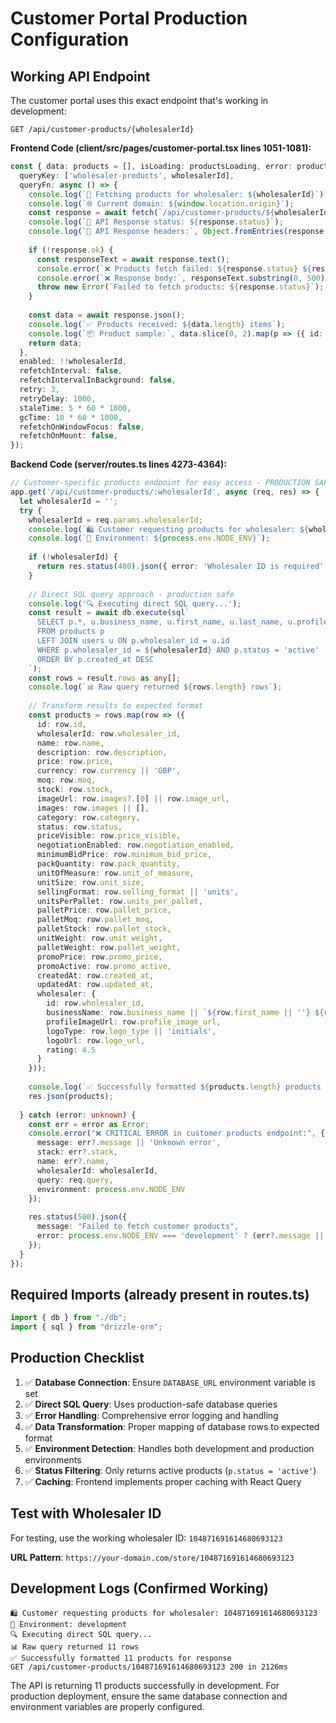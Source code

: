 # Customer Portal Production Configuration

## Working API Endpoint

The customer portal uses this exact endpoint that's working in development:

```
GET /api/customer-products/{wholesalerId}
```

**Frontend Code (client/src/pages/customer-portal.tsx lines 1051-1081):**
```typescript
const { data: products = [], isLoading: productsLoading, error: productsError, refetch: refetchProducts } = useQuery<Product[]>({
  queryKey: ['wholesaler-products', wholesalerId],
  queryFn: async () => {
    console.log(`🛒 Fetching products for wholesaler: ${wholesalerId}`);
    console.log(`🌐 Current domain: ${window.location.origin}`);
    const response = await fetch(`/api/customer-products/${wholesalerId}`);
    console.log(`📡 API Response status: ${response.status}`);
    console.log(`📡 API Response headers:`, Object.fromEntries(response.headers.entries()));
    
    if (!response.ok) {
      const responseText = await response.text();
      console.error(`❌ Products fetch failed: ${response.status} ${response.statusText}`);
      console.error(`❌ Response body:`, responseText.substring(0, 500));
      throw new Error(`Failed to fetch products: ${response.status}`);
    }
    
    const data = await response.json();
    console.log(`✅ Products received: ${data.length} items`);
    console.log(`📦 Product sample:`, data.slice(0, 2).map(p => ({ id: p.id, name: p.name, status: p.status })));
    return data;
  },
  enabled: !!wholesalerId,
  refetchInterval: false,
  refetchIntervalInBackground: false,
  retry: 3,
  retryDelay: 1000,
  staleTime: 5 * 60 * 1000,
  gcTime: 10 * 60 * 1000,
  refetchOnWindowFocus: false,
  refetchOnMount: false,
});
```

**Backend Code (server/routes.ts lines 4273-4364):**
```typescript
// Customer-specific products endpoint for easy access - PRODUCTION SAFE VERSION
app.get('/api/customer-products/:wholesalerId', async (req, res) => {
  let wholesalerId = '';
  try {
    wholesalerId = req.params.wholesalerId;
    console.log(`🛍️ Customer requesting products for wholesaler: ${wholesalerId}`);
    console.log(`🔧 Environment: ${process.env.NODE_ENV}`);
    
    if (!wholesalerId) {
      return res.status(400).json({ error: 'Wholesaler ID is required' });
    }
    
    // Direct SQL query approach - production safe
    console.log('🔍 Executing direct SQL query...');
    const result = await db.execute(sql`
      SELECT p.*, u.business_name, u.first_name, u.last_name, u.profile_image_url, u.logo_type, u.logo_url
      FROM products p
      LEFT JOIN users u ON p.wholesaler_id = u.id
      WHERE p.wholesaler_id = ${wholesalerId} AND p.status = 'active'
      ORDER BY p.created_at DESC
    `);
    const rows = result.rows as any[];
    console.log(`📊 Raw query returned ${rows.length} rows`);
    
    // Transform results to expected format
    const products = rows.map(row => ({
      id: row.id,
      wholesalerId: row.wholesaler_id,
      name: row.name,
      description: row.description,
      price: row.price,
      currency: row.currency || 'GBP',
      moq: row.moq,
      stock: row.stock,
      imageUrl: row.images?.[0] || row.image_url,
      images: row.images || [],
      category: row.category,
      status: row.status,
      priceVisible: row.price_visible,
      negotiationEnabled: row.negotiation_enabled,
      minimumBidPrice: row.minimum_bid_price,
      packQuantity: row.pack_quantity,
      unitOfMeasure: row.unit_of_measure,
      unitSize: row.unit_size,
      sellingFormat: row.selling_format || 'units',
      unitsPerPallet: row.units_per_pallet,
      palletPrice: row.pallet_price,
      palletMoq: row.pallet_moq,
      palletStock: row.pallet_stock,
      unitWeight: row.unit_weight,
      palletWeight: row.pallet_weight,
      promoPrice: row.promo_price,
      promoActive: row.promo_active,
      createdAt: row.created_at,
      updatedAt: row.updated_at,
      wholesaler: {
        id: row.wholesaler_id,
        businessName: row.business_name || `${row.first_name || ''} ${row.last_name || ''}`.trim() || 'Business',
        profileImageUrl: row.profile_image_url,
        logoType: row.logo_type || 'initials',
        logoUrl: row.logo_url,
        rating: 4.5
      }
    }));
    
    console.log(`✅ Successfully formatted ${products.length} products for response`);
    res.json(products);
    
  } catch (error: unknown) {
    const err = error as Error;
    console.error("❌ CRITICAL ERROR in customer products endpoint:", {
      message: err?.message || 'Unknown error',
      stack: err?.stack,
      name: err?.name,
      wholesalerId: wholesalerId,
      query: req.query,
      environment: process.env.NODE_ENV
    });
    
    res.status(500).json({ 
      message: "Failed to fetch customer products", 
      error: process.env.NODE_ENV === 'development' ? (err?.message || 'Unknown error') : 'Internal server error'
    });
  }
});
```

## Required Imports (already present in routes.ts)

```typescript
import { db } from "./db";
import { sql } from "drizzle-orm";
```

## Production Checklist

1. ✅ **Database Connection**: Ensure `DATABASE_URL` environment variable is set
2. ✅ **Direct SQL Query**: Uses production-safe database queries
3. ✅ **Error Handling**: Comprehensive error logging and handling
4. ✅ **Data Transformation**: Proper mapping of database rows to expected format
5. ✅ **Environment Detection**: Handles both development and production environments
6. ✅ **Status Filtering**: Only returns active products (`p.status = 'active'`)
7. ✅ **Caching**: Frontend implements proper caching with React Query

## Test with Wholesaler ID

For testing, use the working wholesaler ID: `104871691614680693123`

**URL Pattern**: `https://your-domain.com/store/104871691614680693123`

## Development Logs (Confirmed Working)

```
🛍️ Customer requesting products for wholesaler: 104871691614680693123
🔧 Environment: development
🔍 Executing direct SQL query...
📊 Raw query returned 11 rows
✅ Successfully formatted 11 products for response
GET /api/customer-products/104871691614680693123 200 in 2126ms
```

The API is returning 11 products successfully in development. For production deployment, ensure the same database connection and environment variables are properly configured.